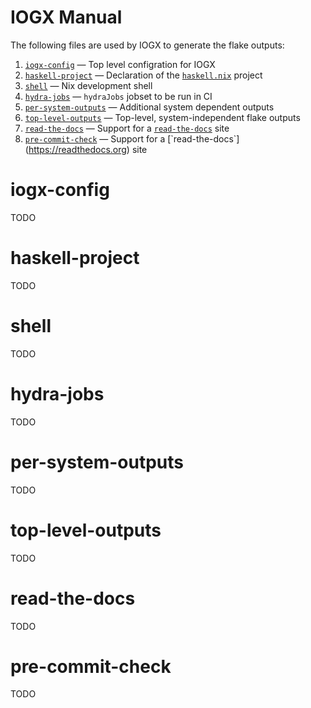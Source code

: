 # IOGX Manual

The following files are used by IOGX to generate the flake outputs:

1. [`iogx-config`](./iogx-config.nix) — Top level configration for IOGX 
2. [`haskell-project`](./haskell-project.nix) — Declaration of the [`haskell.nix`](https://github.com/input-output-hk/haskell.nix) project
3. [`shell`](./shell.nix) — Nix development shell 
4. [`hydra-jobs`](./hydra-jobs.nix) — `hydraJobs` jobset to be run in CI
5. [`per-system-outputs`](./per-system-outputs.nix) — Additional system dependent outputs
6. [`top-level-outputs`](./top-level-outputs.nix) — Top-level, system-independent flake outputs
7. [`read-the-docs`](./read-the-docs.nix) — Support for a [`read-the-docs`](https://readthedocs.org) site
8. [`pre-commit-check`](./pre-commit-check`.nix) — Support for a [`read-the-docs`](https://readthedocs.org) site

# iogx-config

TODO 

# haskell-project

TODO 

# shell

TODO 

# hydra-jobs

TODO 

# per-system-outputs

TODO 

# top-level-outputs

TODO 

# read-the-docs

TODO 

# pre-commit-check

TODO 